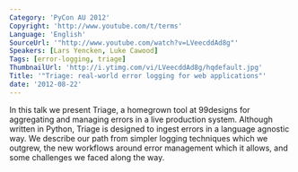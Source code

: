 ```yaml
---
Category: 'PyCon AU 2012'
Copyright: 'http://www.youtube.com/t/terms'
Language: 'English'
SourceUrl: '"http://www.youtube.com/watch?v=LVeecddAd8g"'
Speakers: [Lars Yencken, Luke Cawood]
Tags: [error-logging, triage]
ThumbnailUrl: 'http://i.ytimg.com/vi/LVeecddAd8g/hqdefault.jpg'
Title: '"Triage: real-world error logging for web applications"'
date: '2012-08-22'
---
```

In this talk we present Triage, a homegrown tool at 99designs for aggregating
and managing errors in a live production system. Although written in Python,
Triage is designed to ingest errors in a language agnostic way. We describe
our path from simpler logging techniques which we outgrew, the new workflows
around error management which it allows, and some challenges we faced along
the way.

